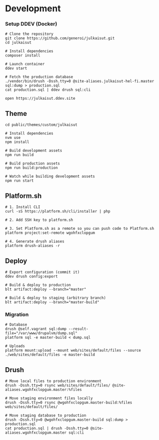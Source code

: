 # Development

### Setup DDEV (Docker)

    # Clone the repository
    git clone https://github.com/generoi/julkaisut.git
    cd julkaisut

    # Install dependencies
    composer install

    # Launch container
    ddev start

    # Fetch the production database
    ./vendor/bin/drush -Dssh.tty=0 @site-aliases.julkaisut-hel-fi.master sql:dump > production.sql
    cat production.sql | ddev drush sql:cli

    open https://julkaisut.ddev.site

## Theme

    cd public/themes/custom/julkaisut

    # Install dependencies
    nvm use
    npm install

    # Build development assets
    npm run build

    # Build production assets
    npm run build:production

    # Watch while building development assets
    npm run start

## Platform.sh

    # 1. Install CLI
    curl -sS https://platform.sh/cli/installer | php

    # 2. Add SSH key to platform.sh

    # 3. Set Platform.sh as a remote so you can push code to Platform.sh
    platform project:set-remote wgohfxclopgum

    # 4. Generate drush aliases
    platform drush-aliases -r

## Deploy

    # Export configuration (commit it)
    ddev drush config:export

    # Build & deploy to production
    blt artifact:deploy --branch="master"

    # Build & deploy to staging (arbitrary branch)
    blt artifact:deploy --branch="master-build"


### Migration

    # Database
    drush @self.vagrant sql:dump --result-file="/var/www/drupalvm/dump.sql"
    platform sql -e master-build < dump.sql

    # Uploads
    platform mount:upload --mount web/sites/default/files --source ./web/sites/default/files -e master-build

## Drush

    # Move local files to production environment
    drush -Dssh.tty=0 rsync web/sites/default/files/ @site-aliases.wgohfxclopgum.master:%files

    # Move staging environment files locally
    drush -Dssh.tty=0 rsync @wgohfxclopgum.master-build:%files web/sites/default/files/

    # Move staging database to production
    drush -Dssh.tty=0 @wgohfxclopgum.master-build sql:dump > production.sql
    cat production.sql | drush -Dssh.tty=0 @site-aliases.wgohfxclopgum.master sql:cli
